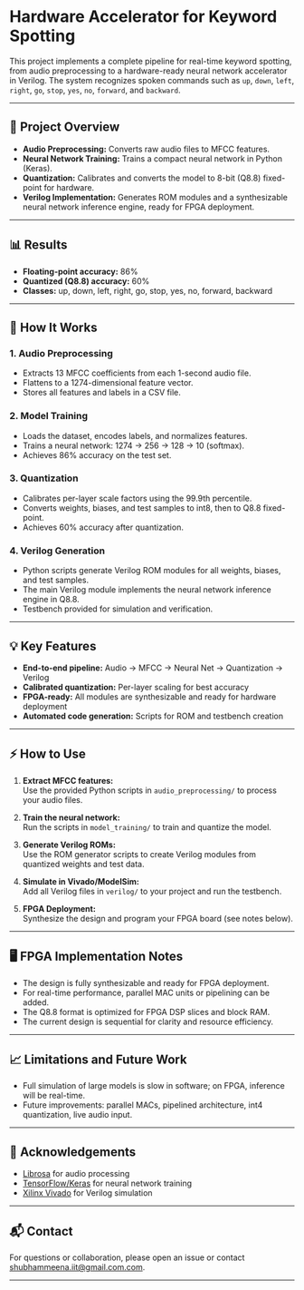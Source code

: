 # Hardware Accelerator for Keyword Spotting

This project implements a complete pipeline for real-time keyword spotting, from audio preprocessing to a hardware-ready neural network accelerator in Verilog. The system recognizes spoken commands such as `up`, `down`, `left`, `right`, `go`, `stop`, `yes`, `no`, `forward`, and `backward`.

---

## 🚀 Project Overview

- **Audio Preprocessing:** Converts raw audio files to MFCC features.
- **Neural Network Training:** Trains a compact neural network in Python (Keras).
- **Quantization:** Calibrates and converts the model to 8-bit (Q8.8) fixed-point for hardware.
- **Verilog Implementation:** Generates ROM modules and a synthesizable neural network inference engine, ready for FPGA deployment.

---

## 📊 Results

- **Floating-point accuracy:** 86%
- **Quantized (Q8.8) accuracy:** 60%
- **Classes:** up, down, left, right, go, stop, yes, no, forward, backward


---

## 📝 How It Works

### 1. Audio Preprocessing

- Extracts 13 MFCC coefficients from each 1-second audio file.
- Flattens to a 1274-dimensional feature vector.
- Stores all features and labels in a CSV file.

### 2. Model Training

- Loads the dataset, encodes labels, and normalizes features.
- Trains a neural network: 1274 → 256 → 128 → 10 (softmax).
- Achieves 86% accuracy on the test set.

### 3. Quantization

- Calibrates per-layer scale factors using the 99.9th percentile.
- Converts weights, biases, and test samples to int8, then to Q8.8 fixed-point.
- Achieves 60% accuracy after quantization.

### 4. Verilog Generation

- Python scripts generate Verilog ROM modules for all weights, biases, and test samples.
- The main Verilog module implements the neural network inference engine in Q8.8.
- Testbench provided for simulation and verification.

---

## 💡 Key Features

- **End-to-end pipeline:** Audio → MFCC → Neural Net → Quantization → Verilog
- **Calibrated quantization:** Per-layer scaling for best accuracy
- **FPGA-ready:** All modules are synthesizable and ready for hardware deployment
- **Automated code generation:** Scripts for ROM and testbench creation

---

## ⚡ How to Use

1. **Extract MFCC features:**  
   Use the provided Python scripts in `audio_preprocessing/` to process your audio files.

2. **Train the neural network:**  
   Run the scripts in `model_training/` to train and quantize the model.

3. **Generate Verilog ROMs:**  
   Use the ROM generator scripts to create Verilog modules from quantized weights and test data.

4. **Simulate in Vivado/ModelSim:**  
   Add all Verilog files in `verilog/` to your project and run the testbench.

5. **FPGA Deployment:**  
   Synthesize the design and program your FPGA board (see notes below).

---

## 🖥️ FPGA Implementation Notes

- The design is fully synthesizable and ready for FPGA deployment.
- For real-time performance, parallel MAC units or pipelining can be added.
- The Q8.8 format is optimized for FPGA DSP slices and block RAM.
- The current design is sequential for clarity and resource efficiency.

---

## 📈 Limitations and Future Work

- Full simulation of large models is slow in software; on FPGA, inference will be real-time.
- Future improvements: parallel MACs, pipelined architecture, int4 quantization, live audio input.

---

## 🤝 Acknowledgements

- [Librosa](https://librosa.org/) for audio processing
- [TensorFlow/Keras](https://www.tensorflow.org/) for neural network training
- [Xilinx Vivado](https://www.xilinx.com/products/design-tools/vivado.html) for Verilog simulation

---

## 📬 Contact

For questions or collaboration, please open an issue or contact [shubhammeena.iit@gmail.com.com](mailto:your.email@domain.com).

---
